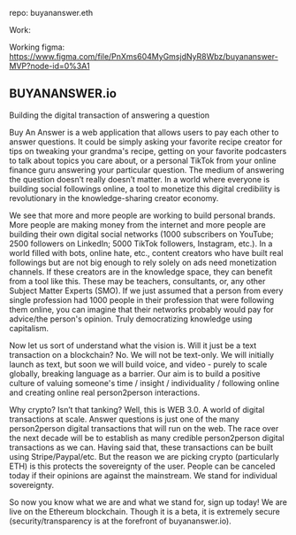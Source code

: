 repo: buyananswer.eth

Work:

Working figma: https://www.figma.com/file/PnXms604MyGmsjdNyR8Wbz/buyananswer-MVP?node-id=0%3A1

## BUYANANSWER.io
Building the digital transaction of answering a question
	
Buy An Answer is a web application that allows users to pay each other to answer questions. It could be simply asking your favorite recipe creator for tips on tweaking your grandma's recipe, getting on your favorite podcasters to talk about topics you care about, or a personal TikTok from your online finance guru answering your particular question. The medium of answering the question doesn’t really doesn’t matter. In a world where everyone is building social followings online, a tool to monetize this digital credibility is revolutionary in the knowledge-sharing creator economy.

We see that more and more people are working to build personal brands. More people are making money from the internet and more people are building their own digital social networks (1000 subscribers on YouTube; 2500 followers on LinkedIn; 5000 TikTok followers, Instagram, etc.). In a world filled with bots, online hate, etc., content creators who have built real followings but are not big enough to rely solely on ads need monetization channels. If these creators are in the knowledge space, they can benefit from a tool like this. These may be teachers, consultants, or, any other Subject Matter Experts (SMO). If we just assumed that a person from every single profession had 1000 people in their profession that were following them online, you can imagine that their networks probably would pay for advice/the person's opinion. Truly democratizing knowledge using capitalism.

Now let us sort of understand what the vision is. Will it just be a text transaction on a blockchain? No. We will not be text-only. We will initially launch as text, but soon we will build voice, and video - purely to scale globally, breaking language as a barrier. Our aim is to build a positive culture of valuing someone's time / insight / individuality / following online and creating online real person2person interactions. 

Why crypto? Isn’t that tanking? Well, this is WEB 3.0. A world of digital transactions at scale. Answer questions is just one of the many person2person digital transactions that will run on the web. The race over the next decade will be to establish as many credible person2person digital transactions as we can. Having said that, these transactions can be built using Stripe/Paypal/etc. But the reason we are picking crypto (particularly ETH) is this protects the sovereignty of the user. People can be canceled today if their opinions are against the mainstream. We stand for individual sovereignty. 

So now you know what we are and what we stand for, sign up today! We are live on the Ethereum blockchain. Though it is a beta, it is extremely secure (security/transparency is at the forefront of buyananswer.io).

